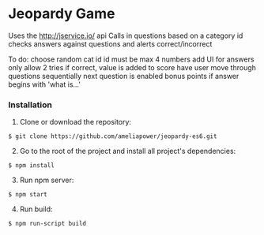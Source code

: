# Jeopardy Game

Uses the http://jservice.io/ api 
Calls in questions based on a category id
checks answers against questions and alerts correct/incorrect

To do:
choose random cat id
id must be max 4 numbers
add UI for answers
only allow 2 tries
if correct, value is added to score
have user move through questions sequentially
next question is enabled
bonus points if answer begins with 'what is...'


### Installation

1. Clone or download the repository:

```
$ git clone https://github.com/ameliapower/jeopardy-es6.git
``` 

2. Go to the root of the project and install all project's dependencies:
```
$ npm install
```

3. Run npm server:
```
$ npm start
```

4. Run build:
```
$ npm run-script build
```
